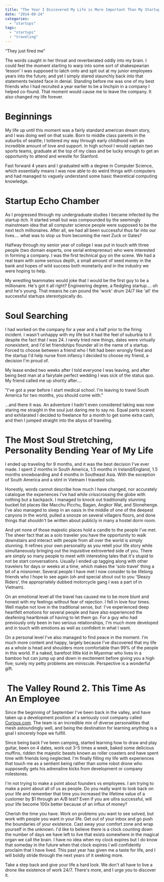 ```yaml
---
title: "The Year I Discovered My Life is More Important Than My Startup"
date: "2014-09-24"
categories: 
  - "startups"
tags:
  - "startups"
  - "traveling"
---
```


“They just fired me”

The words caught in her throat and reverberated oddly into my brain. I could feel the moment starting to warp into some sort of shakespearian ‘lesson’ I was supposed to latch onto and spit out at my junior employees years into the future; and yet I simply stared staunchly back into that statements twisted face in denial. Standing before me was one of my best friends who I had recruited a year earlier to be a linchpin in a company I helped co-found. That moment would cause me to leave the company. It also changed my life forever.

# Beginnings

My life up until this moment was a fairly standard american dream story, and I was doing well on that scale. Born to middle class parents in the suburbs of seattle; I tottered my way through early childhood with an incredible amount of love and support. In high school I would captain two sports teams, graduate at the top of my class and be lucky enough to get an opportunity to attend and wrestle for Stanford.

Fast forward 4 years and I graduated with a degree in Computer Science, which essentially means I was now able to do weird things with computers and had managed to vaguely understand some basic theoretical computing knowledge.

# Startup Echo Chamber

As I progressed through my undergraduate studies I became infected by the startup itch. It started small but was compounded by the seemingly mainstream idea that all computer science people were supposed to be the next tech millionaires. After all, we had all been successful thus far into our lives.... what was to stop us from becoming the next Zuck or Gates?

Halfway through my senior year of college I was put in touch with three people (two domain experts, one serial entrepreneur) who were interested in forming a company. I was the first technical guy on the scene. We had a real team with some serious depth, a small amount of seed money in the bank and hopes of wild success both monetarily and in the industry we were hoping to help.

My wrestling teammates would joke that I would be the first guy to be a millionaire. He's got it all right? Engineering degree, a fledgling startup.... oh and he's young. That means he can pound the 'work' drum 24/7 like 'all' the successful startups stereotypically do.

# Soul Searching

I had worked on the company for a year and a half prior to the firing incident. I wasn't unhappy with my life but it had the feel of suburbia to it despite the fact that I was 24. I rarely tried new things, dates were virtually nonexistent, and I'd let friendships flounder all in the name of a startup. Forced to choose between a friend who I felt had been wrongly fired and the startup I'd help nurse from infancy I decided to choose my friend, a decision I'm proud of.

My lease ended two weeks after I told everyone I was leaving, and after being best man at a fairytale perfect wedding I was sick of the status quo. My friend called me up shortly after....

"I've got a year before I start medical school. I'm leaving to travel South America for two months, you should come with."

...and there it was. An adventure I hadn't even considered taking was now staring me straight in the soul just daring me to say no. Equal parts scared and exhilarated I decided to freelance for a month to get some extra cash, and then I jumped straight into the abyss of traveling.

# The Most Soul Stretching, Personality Bending Year of My Life

I ended up traveling for 9 months, and it was the best decision I've ever made. I spent 2 months in South America, 1.5 months in Ireland/England, 1.5 months snowboarding and 4 months in Southeast Asia. With the exception of South America and a stint in Vietnam I traveled solo.

Honestly, words cannot describe how much I have changed, nor accurately catalogue the experiences I've had while crisscrossing the globe with nothing but a backpack. I managed to knock out traditionally stunning bucket list places like Macchu Picchu, Bagan, Angkor Wat, and Stonehenge. I've also managed to sleep in an oasis in the middle of one of the deepest canyons in the world, pulled a snooze on several villagers floors, and done things that shouldn't be written about publicly in many a hostel dorm room.

And yet none of those majestic places hold a candle to the people I've met. The sheer fact that as a solo traveler you have the opportunity to walk downstairs and interact with people from all over the world is simply stunning. It refines your own personality as you retell your life story while simultaneously bringing out the inquisitive extroverted side of you. There are simply so many people to meet with interesting tales that it's stupid to not be start conversations. Usually I ended up tagging along with other travelers for days or weeks at a time, which makes the 'solo travel' thing a bit of a misnomer. Several people I have met I now consider to be lifelong friends who I hope to see again (oh and special shout out to you 'Sleazy Riders', the appropriately dubbed motorcycle gang I was a part of in Vietnam).

On an emotional level all the travel has caused me to be more blunt and honest with my feelings without fear of rejection. I fell in love four times. Well maybe not love in the traditional sense, but  I've experienced deep heartfelt emotions for several people and have also experienced the deafening heartbreak of having to let them go. For a guy who had previously only been in two serious relationships, I'm much more developed and in touch with emotions as well as confident in what I want.

On a personal level I've also managed to find peace in the moment. I'm much more content and happy, largely because I've discovered that my life as a whole is head and shoulders more comfortable than 99% of the people in this world. If a naked, barefoot little kid in Myanmar who lives in a bamboo hut can jump up and down in excitement before giving you a high five; surely my petty problems are miniscule. Perspective is a wonderful gift.

#  The Valley Round 2. This Time As An Employee

Since the beginning of September I've been back in the valley, and have taken up a development position at a seriously cool company called [Curious.com](http://curious.com). The team is an incredible mix of diverse personalities that mesh astoundingly well, and being the destination for learning anything is a goal I sincerely hope we fulfill.

Since being back I've been camping, started learning how to draw and play guitar, been on 4 dates, work out 3-5 times a week, baked some delicious muffins, ridden the majestic beasts known as roller coasters and have spent time with friends long neglected. I'm finally filling my life with experiences that touch me as a sentient being rather than some robot drone who supposedly gets his adrenaline kicks from development or company milestones.

I'm not trying to make a point about founders vs employees. I am trying to make a point about all of us as people. Do you really want to look back on your life and remember that time you increased the lifetime value of a customer by $1 through an A/B test? Even if you are ultra successful, will your life become 100x better because of an influx of money?

Cherish the time you have. Work on problems you want to see solved, but work with people you want in your life. Get out of your inbox and go push the boundaries of your existence. Cast away your comfort zone and wrap yourself in the unknown. I'd like to believe there is a clock counting down the number of days we have left to live that exists somewhere in the magical organ we call the brain. I have no idea when my clock expires but I do know that someday in the future when that clock expires I will confidently proclaim that I have lived. This past year has given me a taste for life, and I will boldly stride through the next years of it seeking more.

Take a step back and give your life a hard look. We don't all have to live a drone like existence of work 24/7. There's more, and I urge you to discover it.
